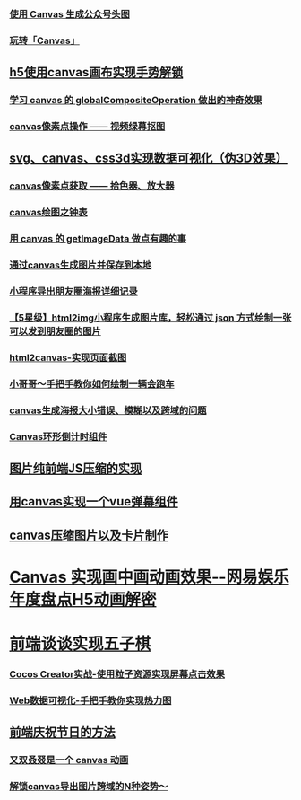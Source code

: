 ### [使用 Canvas 生成公众号头图](https://juejin.im/post/5b72d73ee51d4566205fe67b)
### [玩转「Canvas」](https://juejin.im/post/5bfba4d6e51d452fd80f0f0d)
## [h5使用canvas画布实现手势解锁](http://www.wuhuan.me/2018/11/02/canvas-picture-unlock/)
### [学习 canvas 的 globalCompositeOperation 做出的神奇效果](https://juejin.im/post/5b87de766fb9a01a175dce1e)
### [canvas像素点操作 —— 视频绿幕抠图](https://juejin.im/post/5b9722045188255c971fbfe0)
## [svg、canvas、css3d实现数据可视化（伪3D效果）](https://juejin.im/post/5b690a66f265da0f820254bd)
### [canvas像素点获取 —— 拾色器、放大器](https://juejin.im/post/5b95d5df6fb9a05d11176489)
### [canvas绘图之钟表](https://juejin.im/post/5b95cfef6fb9a05d1a12b8db)
### [用 canvas 的 getImageData 做点有趣的事](https://juejin.im/post/5ba06596f265da0acc7957e4)
### [通过canvas生成图片并保存到本地](https://juejin.im/post/5b9a3113f265da0aaa04fffc)
###  [小程序导出朋友圈海报详细记录](https://juejin.im/post/5b9dab12f265da0acf0ad156)
### [【5星级】html2img小程序生成图片库，轻松通过 json 方式绘制一张可以发到朋友圈的图片](https://github.com/libin1991/Painter)
### [html2canvas-实现页面截图](https://juejin.im/post/5bcdac8d6fb9a05d3017910d)
### [小哥哥～手把手教你如何绘制一辆会跑车](https://juejin.im/post/5bc34db36fb9a05d36350315)
### [canvas生成海报大小错误、模糊以及跨域的问题](https://juejin.im/post/5bddac7d6fb9a049ee7fe452)
### [Canvas环形倒计时组件](https://juejin.im/post/5beabe026fb9a049b829ff6f)
## [图片纯前端JS压缩的实现](https://juejin.im/post/5bec3c6cf265da614312a0fa)
## [用canvas实现一个vue弹幕组件](https://juejin.im/post/5bfe3f7c6fb9a04a0c2e250b)
## [canvas压缩图片以及卡片制作](https://juejin.im/post/5c03bd0ce51d4524d9252e1e)
# [Canvas 实现画中画动画效果--网易娱乐年度盘点H5动画解密](https://juejin.im/post/5bfbcb1e5188252e8966a298#comment)
# [前端谈谈实现五子棋](https://juejin.im/post/5c18fc9fe51d4570e5715ee2)
### [Cocos Creator实战-使用粒子资源实现屏幕点击效果](https://juejin.im/post/5c1f6536e51d45206d12422d)
### [Web数据可视化-手把手教你实现热力图](https://juejin.im/post/5c37ed836fb9a049d81c0f82)
## [前端庆祝节日的方法](https://juejin.im/post/5c2b766051882575f560553b)
### [又双叒叕是一个 canvas 动画](https://juejin.im/post/5c460109e51d4505171c7001)
### [解锁canvas导出图片跨域的N种姿势～](https://juejin.im/post/5c46b58cf265da617265c876)
